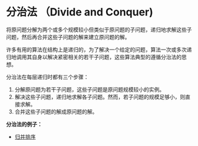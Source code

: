 <!--
 * @Author : Hu Jingbo
 * @Date   : 2021-10-06
-->

# 分治法 （Divide and Conquer)

将原问题分解为两个或多个规模较小但类似于原问题的子问题，递归地求解这些子问题，然后再合并这些子问题的解来建立原问题的解。

许多有用的算法在结构上是递归的，为了解决一个给定的问题，算法一次或多次递归地调用其自身以解决紧密相关的若干子问题，这些算法典型的遵循分治法的思想。

分治法在每层递归时都有三个步骤：

1. 分解原问题为若干子问题，这些子问题是原问题规模较小的实例。
2. 解决这些子问题，递归地求解各子问题。然而，若子问题的规模足够小，则直接求解。
3. 合并这些子问题的解成原问题的解。

**分治法的例子：**

* [归并排序](https://github.com/hujingbo98/notes/blob/master/algorithm/sort/mergeSort.md)
